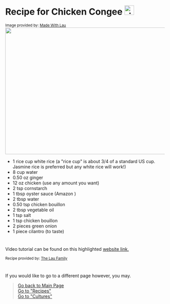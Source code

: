 # Recipe for Chicken Congee <img src="https://cdn-icons-png.flaticon.com/512/98/98022.png" alt="rice bowl logo" width="30" height="30">

<sub>Image provided by: [Made With Lau](https://www.madewithlau.com/recipes/chicken-congee)</sub>  
<img src="https://www.madewithlau.com/_next/image?url=https%3A%2F%2Fcdn.sanity.io%2Fimages%2F2r0kdewr%2Fproduction%2F2dc817d65a2cb6d512081097046fd66606ec9fb2-1000x563.jpg&w=640&q=75" width="600" height="400">

- 1 rice cup white rice (a "rice cup" is about 3/4 of a standard US cup. Jasmine rice is preferred but any white rice will work!)
- 8 cup water
- 0.50 oz ginger
- 12 oz chicken (use any amount you want)
- 2 tsp cornstarch
- 1 tbsp oyster sauce (Amazon​ )
- 2 tbsp water
- 0.50 tsp chicken bouillon
- 2 tbsp vegetable oil
- 1 tsp salt
- 1 tsp chicken bouillon
- 2 pieces green onion
- 1 piece cilantro (to taste)

#
Video tutorial can be found on this highlighted [website link.](https://www.madewithlau.com/recipes/chicken-congee)

<sub>Recipe provided by: [The Lau Family](https://www.madewithlau.com/)</sub>  

# 
If you would like to go to a different page however, you may.
> [Go back to Main Page](../rice.md)  
> [Go to "Recipes"](../Recipes/Recipe_Selection.md)  
> [Go to "Cultures"](../Cultures/Culture_Selection.md)
